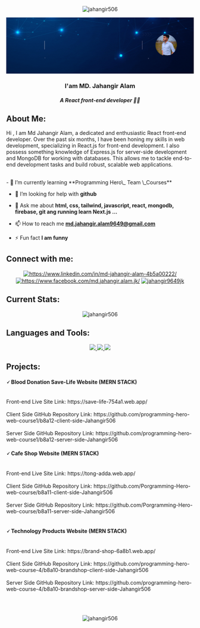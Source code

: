 <p align="center"> <img src="https://komarev.com/ghpvc/?username=jahangir506&label=Profile%20views&color=0e75b6&style=flat" alt="jahangir506" /> </p>

<img align="center" width="900" src="https://raw.githubusercontent.com/Jahangir506/Jahangir506/main/assets/cover/Front-end%20devoloper.gif"/>

<h3 align="center">I'am MD. Jahangir Alam</h3>
<h5 align="center">A React front-end developer 🧑‍💻 </h5>

## About Me:

<p>
     Hi , I am Md Jahangir Alam, a dedicated and enthusiastic React front-end developer. Over the past six months, I have been honing my skills in web development, specializing in React.js for front-end development. I also possess something knowledge of Express.js for server-side development and MongoDB for working with databases. This allows me to tackle end-to-end development tasks and build robust, scalable web applications.
</p>
<br/>
- 🌱 I’m currently learning **Programming Hero\_ Team \_Courses**

- 🤝 I’m looking for help with **github**

- 💬 Ask me about **html, css, tailwind, javascript, react, mongodb, firebase, git ang running learn Next.js ...**

- 📫 How to reach me **md.jahangir.alam9649@gmail.com**

- ⚡ Fun fact **I am funny**

## Connect with me:

<p align="center">
<a href="https://www.linkedin.com/in/md-jahangir-alam-4b5a00222/" target="blank"><img align="center" src="https://raw.githubusercontent.com/rahuldkjain/github-profile-readme-generator/master/src/images/icons/Social/linked-in-alt.svg" alt="https://www.linkedin.com/in/md-jahangir-alam-4b5a00222/" height="30" width="40" /></a>
<a href="https://www.facebook.com/MD.Jahangir.Alam.JK/" target="blank"><img align="center" src="https://raw.githubusercontent.com/rahuldkjain/github-profile-readme-generator/master/src/images/icons/Social/facebook.svg" alt="https://www.facebook.com/md.jahangir.alam.jk/" height="30" width="40" /></a>
<a href="https://twitter.com/Jahangir506" target="blank"><img align="center" src="https://raw.githubusercontent.com/rahuldkjain/github-profile-readme-generator/master/src/images/icons/Social/twitter.svg" alt="jahangir9649jk" height="30" width="40" /></a>

## Current Stats:

<p align="center"><img align="center" src="https://github-readme-streak-stats.herokuapp.com/?user=jahangir506&" alt="jahangir506" />
</p>

## Languages and Tools:

<p align="center">
  <a href="https://skillicons.dev">
    <img src="https://skillicons.dev/icons?i=html,css,tailwind,js,react" />
  </a>
  <a href="https://skillicons.dev">
    <img src="https://skillicons.dev/icons?i=mongodb,express,firebase" />
  </a>
  <a href="https://skillicons.dev">
    <img src="https://skillicons.dev/icons?i=git,vercel,figma,netlify" />
  </a>
</p>

## Projects:
<h4>🗸  Blood Donation Save-Life Website (MERN STACK)</h4> <br/>
Front-end Live Site Link:  https://save-life-754a1.web.app/ <br/> <br/>
Client Side GitHub Repository Link: https://github.com/programming-hero-web-course1/b8a12-client-side-Jahangir506 <br/> <br/>
Server Side GitHub Repository Link: https://github.com/programming-hero-web-course1/b8a12-server-side-Jahangir506

<h4>🗸  Cafe Shop Website (MERN STACK)</h4> <br/>
Front-end Live Site Link:  https://tong-adda.web.app/ <br/> <br/>
Client Side GitHub Repository Link: https://github.com/Porgramming-Hero-web-course/b8a11-client-side-Jahangir506 <br/> <br/>
Server Side GitHub Repository Link:  https://github.com/Porgramming-Hero-web-course/b8a11-server-side-Jahangir506
<br/> <br/>

<h4>🗸  Technology Products Website (MERN STACK)</h4> <br/>
Front-end Live Site Link:  https://brand-shop-6a8b1.web.app/ <br/> <br/>
Client Side GitHub Repository Link: https://github.com/programming-hero-web-course-4/b8a10-brandshop-client-side-Jahangir506 <br/> <br/>
Server Side GitHub Repository Link: https://github.com/programming-hero-web-course-4/b8a10-brandshop-server-side-Jahangir506

<br/> <br/>

<p align="center">
<img width="493"  src="https://github-readme-stats.vercel.app/api/top-langs?username=jahangir506&show_icons=true&locale=en&layout=compact" alt="jahangir506" />
</p>
